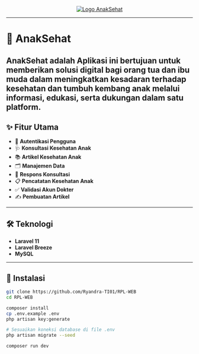 <p align="center">
  <a href="https://github.com/Ryandra-TI01/RPL-WEB" target="_blank">
    <img src="https://github.com/Ryandra-TI01/RPL-WEB/blob/main/public/admin/assets/img/logo-rpl.jpeg?raw=true" alt="Logo AnakSehat">
  </a>
</p>


---

# 👶 AnakSehat

**AnakSehat** adalah Aplikasi ini bertujuan untuk memberikan solusi digital bagi orang tua dan ibu muda dalam meningkatkan kesadaran terhadap kesehatan dan tumbuh kembang anak melalui informasi, edukasi, serta dukungan dalam satu platform.
---

## ✨ Fitur Utama

- 🔐 **Autentikasi Pengguna**
- 🩺 **Konsultasi Kesehatan Anak**
- 📚 **Artikel Kesehatan Anak**
- 🗂️ **Manajemen Data**
- 💬 **Respons Konsultasi**
- 📋 **Pencatatan Kesehatan Anak**
- ✅ **Validasi Akun Dokter**
- ✍️ **Pembuatan Artikel**

---

## 🛠️ Teknologi

- **Laravel 11**
- **Laravel Breeze**
- **MySQL**

---

## 🚀 Instalasi

```bash
git clone https://github.com/Ryandra-TI01/RPL-WEB
cd RPL-WEB

composer install
cp .env.example .env
php artisan key:generate

# Sesuaikan koneksi database di file .env
php artisan migrate --seed

composer run dev
